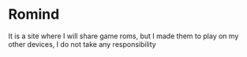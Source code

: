 # Romind

It is a site where I will share game roms, but I made them to play on my other devices, I do not take any responsibility
